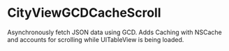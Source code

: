 # CityViewGCDCacheScroll
Asynchronously fetch JSON data using GCD. Adds Caching with NSCache and accounts for scrolling while UITableView is being loaded.
